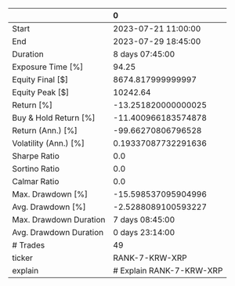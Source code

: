 |                        | 0                        |
|:-----------------------|:-------------------------|
| Start                  | 2023-07-21 11:00:00      |
| End                    | 2023-07-29 18:45:00      |
| Duration               | 8 days 07:45:00          |
| Exposure Time [%]      | 94.25                    |
| Equity Final [$]       | 8674.817999999997        |
| Equity Peak [$]        | 10242.64                 |
| Return [%]             | -13.251820000000025      |
| Buy & Hold Return [%]  | -11.400966183574878      |
| Return (Ann.) [%]      | -99.66270806796528       |
| Volatility (Ann.) [%]  | 0.19337087732291636      |
| Sharpe Ratio           | 0.0                      |
| Sortino Ratio          | 0.0                      |
| Calmar Ratio           | 0.0                      |
| Max. Drawdown [%]      | -15.598537095904996      |
| Avg. Drawdown [%]      | -2.5288089100593227      |
| Max. Drawdown Duration | 7 days 08:45:00          |
| Avg. Drawdown Duration | 0 days 23:14:00          |
| # Trades               | 49                       |
| ticker                 | RANK-7-KRW-XRP           |
| explain                | # Explain RANK-7-KRW-XRP |